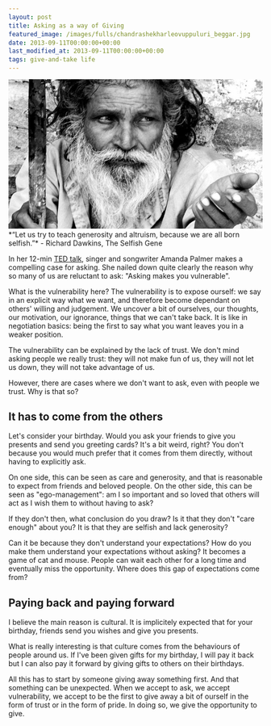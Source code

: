 ```yaml
---
layout: post
title: Asking as a way of Giving 
featured_image: /images/fulls/chandrashekharleovuppuluri_beggar.jpg 
date: 2013-09-11T00:00:00+00:00
last_modified_at: 2013-09-11T00:00:00+00:00
tags: give-and-take life
---
```

<img src="/images/fulls/chandrashekharleovuppuluri_beggar.jpg" class="fit image" title="Photo credit: Chandrashekhar Leo Vuppuluri 2011">
*“Let us try to teach generosity and altruism, because we are all born selfish.”* - Richard Dawkins, The Selfish Gene

In her 12-min [TED talk](http://www.ted.com/talks/amanda_palmer_the_art_of_asking.html), singer and songwriter Amanda Palmer makes a compelling case for asking. She nailed down quite clearly the reason why so many of us are reluctant to ask: "Asking makes you vulnerable".

What is the vulnerability here? The vulnerability is to expose ourself: we say in an explicit way what we want, and therefore become dependant on others' willing and judgement. We uncover a bit of ourselves, our thoughts, our motivation, our ignorance, things that we can't take back. It is like in negotiation basics: being the first to say what you want leaves you in a weaker position.

The vulnerability can be explained by the lack of trust. We don't mind asking people we really trust: they will not make fun of us, they will not let us down, they will not take advantage of us.

However, there are cases where we don't want to ask, even with people we trust.  Why is that so?

<h2>It has to come from the others</h2>

Let's consider your birthday. Would you ask your friends to give you presents and send you greeting cards? It's a bit weird, right? You don't because you would much prefer that it comes from them directly, without having to explicitly ask.

On one side, this can be seen as care and generosity, and that is reasonable to expect from friends and beloved people. On the other side, this can be seen as "ego-management": am I so important and so loved that others will act as I wish them to without having to ask?

If they don't then, what conclusion do you draw? Is it that they don't "care enough" about you? It is that they are selfish and lack generosity?

Can it be because they don't understand your expectations? How do you make them understand your expectations without asking? It becomes a game of cat and mouse. People can wait each other for a long time and eventually miss the opportunity. Where does this gap of expectations come from?

<h2>Paying back and paying forward</h2>

I believe the main reason is cultural. It is implicitely expected that for your birthday, friends send you wishes and give you presents.

What is really interesting is that culture comes from the behaviours of people around us. If I've been given gifts for my birthday, I will pay it back but I can also pay it forward by giving gifts to others on their birthdays.

All this has to start by someone giving away something first. And that something can be unexpected. When we accept to ask, we accept vulnerability, we accept to be the first to give away a bit of ourself in the form of trust or in the form of pride. In doing so, we give the opportunity to give.


